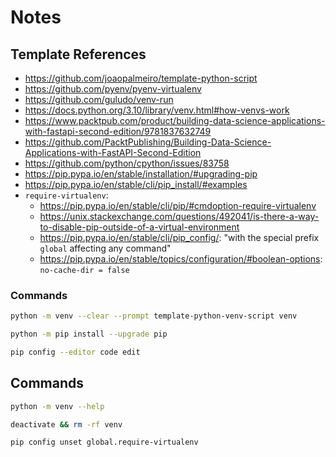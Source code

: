 # Notes

## Template References

- https://github.com/joaopalmeiro/template-python-script
- https://github.com/pyenv/pyenv-virtualenv
- https://github.com/guludo/venv-run
- https://docs.python.org/3.10/library/venv.html#how-venvs-work
- https://www.packtpub.com/product/building-data-science-applications-with-fastapi-second-edition/9781837632749
- https://github.com/PacktPublishing/Building-Data-Science-Applications-with-FastAPI-Second-Edition
- https://github.com/python/cpython/issues/83758
- https://pip.pypa.io/en/stable/installation/#upgrading-pip
- https://pip.pypa.io/en/stable/cli/pip_install/#examples
- `require-virtualenv`:
  - https://pip.pypa.io/en/stable/cli/pip/#cmdoption-require-virtualenv
  - https://unix.stackexchange.com/questions/492041/is-there-a-way-to-disable-pip-outside-of-a-virtual-environment
  - https://pip.pypa.io/en/stable/cli/pip_config/: "with the special prefix `global` affecting any command"
  - https://pip.pypa.io/en/stable/topics/configuration/#boolean-options: `no-cache-dir = false`

### Commands

```bash
python -m venv --clear --prompt template-python-venv-script venv
```

```bash
python -m pip install --upgrade pip
```

```bash
pip config --editor code edit
```

## Commands

```bash
python -m venv --help
```

```bash
deactivate && rm -rf venv
```

```bash
pip config unset global.require-virtualenv
```
